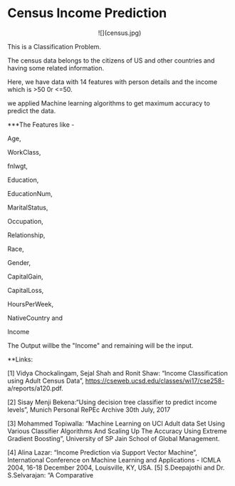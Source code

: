 # Census Income Prediction
<p align="center">![](census.jpg)</p align>

This is a Classification Problem. 

The census data belongs to the citizens of US and other countries and having some related information.

Here, we have data with 14 features with person details and the income which is >50 0r <=50.

we applied Machine learning algorithms to get maximum accuracy to predict the data.

***The Features like -

Age,

WorkClass,

fnlwgt, 

Education,

EducationNum,

MaritalStatus,

Occupation, 

Relationship,

Race,

Gender,

CapitalGain,

CapitalLoss,

HoursPerWeek,

NativeCountry and

Income

The Output willbe the "Income" and remaining will be the input.

**Links:

[1] Vidya Chockalingam, Sejal Shah and Ronit Shaw: “Income Classification
using Adult Census Data”, https://cseweb.ucsd.edu/classes/wi17/cse258-
a/reports/a120.pdf.

[2] Sisay Menji Bekena:“Using decision tree classifier to predict income
levels”, Munich Personal RePEc Archive 30th July, 2017

[3] Mohammed Topiwalla: “Machine Learning on UCI Adult data Set Using
Various Classifier Algorithms And Scaling Up The Accuracy Using
Extreme Gradient Boosting”, University of SP Jain School of Global
Management.

[4] Alina Lazar: “Income Prediction via Support Vector Machine”, International Conference on Machine Learning and Applications - ICMLA
2004, 16-18 December 2004, Louisville, KY, USA.
[5] S.Deepajothi and Dr. S.Selvarajan: “A Comparative 


